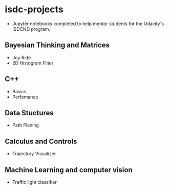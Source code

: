 # isdc-projects
- Jupyter notebooks completed to help mentor students for the Udacity's ISDCND program. 

## Bayesian Thinking and Matrices
 - Joy Ride
 - 2D Histogram Filter

## C++
 - Basics
 - Perfomance 

##  Data Stuctures 
 - Path Planing

## Calculus and Controls
 - Trajectory Visualizer

## Machine Learning and computer vision 
 - Traffic light classifier 
